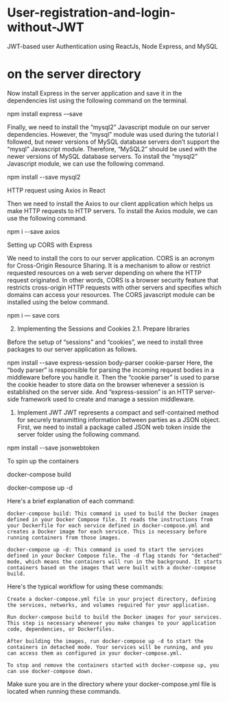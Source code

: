 # User-registration-and-login-without-JWT
JWT-based user Authentication using ReactJs, Node Express, and MySQL


# on the server directory

Now install Express in the server application and save it in the dependencies list using the following command on the terminal.

npm install express -–save

Finally, we need to install the “mysql2” Javascript module on our server dependencies. However, the “mysql” module was used during the tutorial I followed, but newer versions of MySQL database servers don’t support the “mysql” Javascript module. Therefore, “MySQL2” should be used with the newer versions of MySQL database servers. To install the “mysql2” Javascript module, we can use the following command.

npm install --save mysql2

HTTP request using Axios in React

Then we need to install the Axios to our client application which helps us make HTTP requests to HTTP servers. To install the Axios module, we can use the following command.

npm i --save axios

Setting up CORS with Express

We need to install the cors to our server application. CORS is an acronym for Cross-Origin Resource Sharing. It is a mechanism to allow or restrict requested resources on a web server depending on where the HTTP request originated. In other words, CORS is a browser security feature that restricts cross-origin HTTP requests with other servers and specifies which domains can access your resources. The CORS javascript module can be installed using the below command.

npm i — save cors


2. Implementing the Sessions and Cookies
2.1. Prepare libraries

Before the setup of “sessions” and “cookies”, we need to install three packages to our server application as follows.

npm install --save express-session body-parser cookie-parser
Here, the “body parser” is responsible for parsing the incoming request bodies in a middleware before you handle it. Then the “cookie parser” is used to parse the cookie header to store data on the browser whenever a session is established on the server side. And “express-session” is an HTTP server-side framework used to create and manage a session middleware.

1. Implement JWT
JWT represents a compact and self-contained method for securely transmitting information between parties as a JSON object. First, we need to install a package called JSON web token inside the server folder using the following command.

npm install --save jsonwebtoken

To spin up the containers

docker-compose build

docker-compose up -d

Here's a brief explanation of each command:

    docker-compose build: This command is used to build the Docker images defined in your Docker Compose file. It reads the instructions from your Dockerfile for each service defined in docker-compose.yml and creates a Docker image for each service. This is necessary before running containers from those images.

    docker-compose up -d: This command is used to start the services defined in your Docker Compose file. The -d flag stands for "detached" mode, which means the containers will run in the background. It starts containers based on the images that were built with a docker-compose build.

Here's the typical workflow for using these commands:

    Create a docker-compose.yml file in your project directory, defining the services, networks, and volumes required for your application.

    Run docker-compose build to build the Docker images for your services. This step is necessary whenever you make changes to your application code, dependencies, or Dockerfiles.

    After building the images, run docker-compose up -d to start the containers in detached mode. Your services will be running, and you can access them as configured in your docker-compose.yml.

    To stop and remove the containers started with docker-compose up, you can use docker-compose down.

Make sure you are in the directory where your docker-compose.yml file is located when running these commands.

